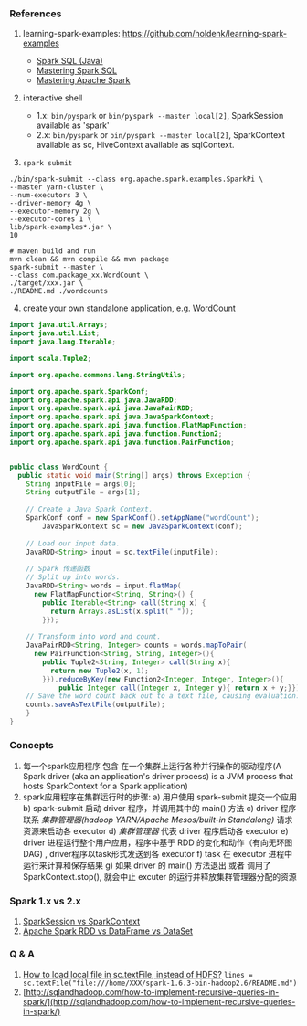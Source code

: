 ### References

1. learning-spark-examples: https://github.com/holdenk/learning-spark-examples

    - [Spark SQL (Java)](https://github.com/holdenk/learning-spark-examples/tree/master/src/main/java/com/oreilly/learningsparkexamples/java)
    - [Mastering Spark SQL](https://jaceklaskowski.gitbooks.io/mastering-spark-sql/content/)
    - [Mastering Apache Spark](https://jaceklaskowski.gitbooks.io/mastering-apache-spark/content/)

2. interactive shell

    - 1.x: `bin/pyspark` or `bin/pyspark --master local[2]`, SparkSession available as 'spark'
    - 2.x: `bin/pyspark` or `bin/pyspark --master local[2]`, SparkContext available as sc, HiveContext available as sqlContext.
    
3. `spark submit`

```
./bin/spark-submit --class org.apache.spark.examples.SparkPi \
--master yarn-cluster \
--num-executors 3 \
--driver-memory 4g \
--executor-memory 2g \
--executor-cores 1 \
lib/spark-examples*.jar \
10

# maven build and run
mvn clean && mvn compile && mvn package
spark-submit --master \
--class com.package_xx.WordCount \
./target/xxx.jar \
./README.md ./wordcounts
```

4. create your own standalone application, e.g. [WordCount](https://github.com/holdenk/learning-spark-examples/blob/master/mini-complete-example/src/main/java/com/oreilly/learningsparkexamples/mini/java/WordCount.java)

``` java
import java.util.Arrays;
import java.util.List;
import java.lang.Iterable;

import scala.Tuple2;

import org.apache.commons.lang.StringUtils;

import org.apache.spark.SparkConf;
import org.apache.spark.api.java.JavaRDD;
import org.apache.spark.api.java.JavaPairRDD;
import org.apache.spark.api.java.JavaSparkContext;
import org.apache.spark.api.java.function.FlatMapFunction;
import org.apache.spark.api.java.function.Function2;
import org.apache.spark.api.java.function.PairFunction;


public class WordCount {
  public static void main(String[] args) throws Exception {
    String inputFile = args[0];
    String outputFile = args[1];
    
    // Create a Java Spark Context.
    SparkConf conf = new SparkConf().setAppName("wordCount");
		JavaSparkContext sc = new JavaSparkContext(conf);
        
    // Load our input data.
    JavaRDD<String> input = sc.textFile(inputFile);
    
    // Spark 传递函数
    // Split up into words.
    JavaRDD<String> words = input.flatMap(
      new FlatMapFunction<String, String>() {
        public Iterable<String> call(String x) {
          return Arrays.asList(x.split(" "));
        }});
        
    // Transform into word and count.
    JavaPairRDD<String, Integer> counts = words.mapToPair(
      new PairFunction<String, String, Integer>(){
        public Tuple2<String, Integer> call(String x){
          return new Tuple2(x, 1);
        }}).reduceByKey(new Function2<Integer, Integer, Integer>(){
            public Integer call(Integer x, Integer y){ return x + y;}});
    // Save the word count back out to a text file, causing evaluation.
    counts.saveAsTextFile(outputFile);
	}
}
```


### Concepts

1. 每一个spark应用程序 包含 在一个集群上运行各种并行操作的驱动程序(A Spark driver (aka an application's driver process) is a JVM process that hosts SparkContext for a Spark application)
2. spark应用程序在集群运行时的步骤:
    a) 用户使用 spark-submit 提交一个应用
    b) spark-submit 启动 driver 程序，并调用其中的 main() 方法
    c) driver 程序联系 *集群管理器(hadoop YARN/Apache Mesos/built-in Standalong)* 请求资源来启动各 executor
    d) *集群管理器* 代表 driver 程序启动各 executor
    e) driver 进程运行整个用户应用，程序中基于 RDD 的变化和动作（有向无环图 DAG) , driver程序以task形式发送到各 executor
    f) task 在 executor 进程中运行来计算和保存结果
    g) 如果 driver 的 main() 方法退出 或者 调用了 SparkContext.stop(), 就会中止 excuter 的运行并释放集群管理器分配的资源
    


### Spark 1.x vs 2.x

1. [SparkSession vs SparkContext](http://data-flair.training/forums/topic/sparksession-vs-sparkcontext-in-apache-spark)
2. [Apache Spark RDD vs DataFrame vs DataSet](https://data-flair.training/blogs/apache-spark-rdd-vs-dataframe-vs-dataset/)

### Q & A

1. [How to load local file in sc.textFile, instead of HDFS?](https://stackoverflow.com/questions/27299923/how-to-load-local-file-in-sc-textfile-instead-of-hdfs) `lines = sc.textFile("file:///home/XXX/spark-1.6.3-bin-hadoop2.6/README.md")`
2. [http://sqlandhadoop.com/how-to-implement-recursive-queries-in-spark/](http://sqlandhadoop.com/how-to-implement-recursive-queries-in-spark/)

